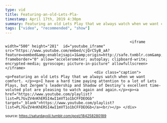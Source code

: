 ```yaml
---
type: vid
title: Featuring-an-old-Lets-Pla-
timestamp: April 17th, 2019 4:30pm
summary: Featuring an old Lets Play that we always watch when we want comfort ppI have a hard time paying attention to a lot of Lets Plays but Zergem’s l
tags: ["video", "recommended", "show"]
---
```


                
                
                
                
                
                
                
                
                                                            <iframe width="500" height="281"  id="youtube_iframe" src="https://www.youtube.com/embed/cjQrC5yB_aA?feature=oembed&amp;enablejsapi=1&amp;origin=http://safe.txmblr.com&amp;wmode=opaque" frameborder="0" allow="accelerometer; autoplay; clipboard-write; encrypted-media; gyroscope; picture-in-picture" allowfullscreen></iframe>                    
                                            <div class="caption"><p>Featuring an old Lets Play that we always watch when we want comfort. </p><p>I have a hard time paying attention to a lot of Lets Plays, but Zergem’s leadership and Shadow of Destiny’s excellent time-voluted plot are pleasing to watch again and again.</p><p><a href="https://www.youtube.com/playlist?list=PL7GvZV4nKhERSI4wI1mVT1o1bCFFDEOGb" target="_blank">https://www.youtube.com/playlist?list=PL7GvZV4nKhERSI4wI1mVT1o1bCFFDEOGb</a><br/></p> </div>
                                                    
<small>source: https://saturdayxiii.tumblr.com/post/184258280189</small>
